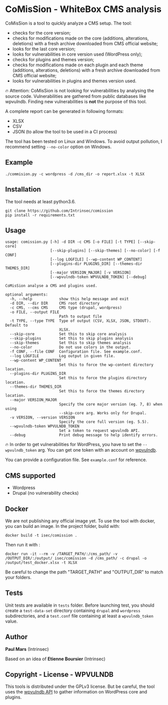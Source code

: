 # CoMisSion - WhiteBox CMS analysis

CoMisSion is a tool to quickly analyze a CMS setup. The tool:
- checks for the core version;
- checks for modifications made on the core (additions, alterations, deletions) with a fresh archive downloaded from CMS official website;
- looks for the last core version;
- looks for vulnerabilities in core version used (WordPress only);
- checks for plugins and themes version;
- checks for modifications made on each plugin and each theme (additions, alterations, deletions) with a fresh archive downloaded from CMS official website;
- looks for vulnerabilities in plugins and themes version used.

:fire: Attention: CoMisSion is not looking for vulnerabilities by analysing the source code. Vulnerabilities are gathered from public databases like wpvulndb. Finding new vulnerabilities is **not** the purpose of this tool.


A complete report can be generated in following formats:
- XLSX
- CSV
- JSON (to allow the tool to be used in a CI process)

The tool has been tested on Linux and Windows. To avoid output pollution, I recommend setting `--no-color` option on Windows.


## Example

```
./commision.py -c wordpress -d /cms_dir -o report.xlsx -t XLSX
```

## Installation

The tool needs at least python3.6.

```
git clone https://github.com/Intrinsec/comission
pip install -r requirements.txt
```

## Usage

```
usage: comission.py [-h] -d DIR -c CMS [-o FILE] [-t TYPE] [--skip-core]
                    [--skip-plugins] [--skip-themes] [--no-color] [-f CONF]
                    [--log LOGFILE] [--wp-content WP_CONTENT]
                    [--plugins-dir PLUGINS_DIR] [--themes-dir THEMES_DIR]
                    [--major VERSION_MAJOR] [-v VERSION]
                    [--wpvulndb-token WPVULNDB_TOKEN] [--debug]

CoMisSion analyse a CMS and plugins used.

optional arguments:
  -h, --help            show this help message and exit
  -d DIR, --dir DIR     CMS root directory
  -c CMS, --cms CMS     CMS type (drupal, wordpress)
  -o FILE, --output FILE
                        Path to output file
  -t TYPE, --type TYPE  Type of output (CSV, XLSX, JSON, STDOUT). Default to
                        XLSX.
  --skip-core           Set this to skip core analysis
  --skip-plugins        Set this to skip plugins analysis
  --skip-themes         Set this to skip themes analysis
  --no-color            Do not use colors in the output.
  -f CONF, --file CONF  Configuration file. See example.conf.
  --log LOGFILE         Log output in given file.
  --wp-content WP_CONTENT
                        Set this to force the wp-content directory location.
  --plugins-dir PLUGINS_DIR
                        Set this to force the plugins directory location.
  --themes-dir THEMES_DIR
                        Set this to force the themes directory location.
  --major VERSION_MAJOR
                        Specify the core major version (eg. 7, 8) when using
                        --skip-core arg. Works only for Drupal.
  -v VERSION, --version VERSION
                        Specify the core full version (eg. 5.5).
  --wpvulndb-token WPVULNDB_TOKEN
                        Set a token to request wpvulndb API.
  --debug               Print debug message to help identify errors.
```

:fire: In order to get vulnerabilities for WordPress, you have to set the `--wpvulndb_token` arg. You can get one token with an account on [wpvulndb](https://wpvulndb.com/).

You can provide a configuration file. See `example.conf` for reference.

## CMS supported

* Wordpress
* Drupal (no vulnerability checks)


## Docker

We are not publishing any official image yet.
To use the tool with docker, you can build an image. In the project folder, build with:

```
docker build -t isec/comission .
```

Then run it with :

```
docker run -it --rm -v /TARGET_PATH/:/cms_path/ -v /OUTPUT_DIR/:/output/ isec/comission -d /cms_path/ -c drupal -o /output/test_docker.xlsx -t XLSX
```
Be careful to change the path "TARGET_PATH" and "OUTPUT_DIR" to match your folders.

## Tests

Unit tests are available in `tests` folder. Before launching test, you should create a `test-data-set` directory containing `drupal` and `wordpress` subdirectories, and a `test.conf` file containing at least a `wpvulndb_token` value.


## Author

**Paul Mars** (Intrinsec)

Based on an idea of **Etienne Boursier** (Intrinsec)


## Copyright - License - WPVULNDB

This tools is distributed under the GPLv3 license. But be careful, the tool uses the [wpvulndb API](https://wpvulndb.com/api) to gather information on WordPress core and plugins.
